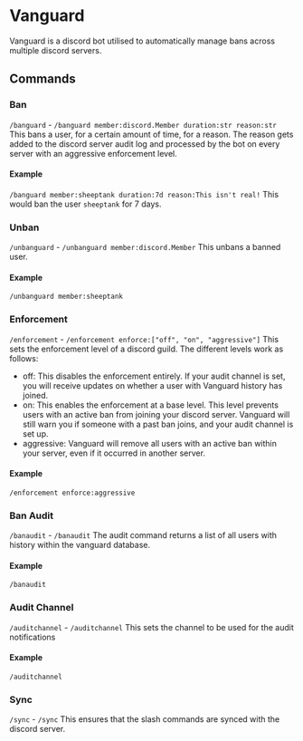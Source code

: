 # Vanguard
Vanguard is a discord bot utilised to automatically manage bans across multiple discord servers.

## Commands

### Ban
`/banguard` - `/banguard member:discord.Member duration:str reason:str`
This bans a user, for a certain amount of time, for a reason. The reason gets added to the discord server audit log and processed by the bot on every server with an aggressive enforcement level.
#### Example
`/banguard member:sheeptank duration:7d reason:This isn't real!`
This would ban the user `sheeptank` for 7 days. 

### Unban
`/unbanguard` - `/unbanguard member:discord.Member`
This unbans a banned user.

#### Example
`/unbanguard member:sheeptank`

### Enforcement
`/enforcement` - `/enforcement enforce:["off", "on", "aggressive"]`
This sets the enforcement level of a discord guild. The different levels work as follows:
- off: This disables the enforcement entirely. If your audit channel is set, you will receive updates on whether a user with Vanguard history has joined.
- on: This enables the enforcement at a base level. This level prevents users with an active ban from joining your discord server. Vanguard will still warn you if someone with a past ban joins, and your audit channel is set up.
- aggressive: Vanguard will remove all users with an active ban within your server, even if it occurred in another server.

#### Example
`/enforcement enforce:aggressive`

### Ban Audit
`/banaudit` - `/banaudit`
The audit command returns a list of all users with history within the vanguard database.

#### Example
`/banaudit`

### Audit Channel
`/auditchannel` - `/auditchannel`
This sets the channel to be used for the audit notifications

#### Example
`/auditchannel`

### Sync
`/sync` - `/sync`
This ensures that the slash commands are synced with the discord server.
